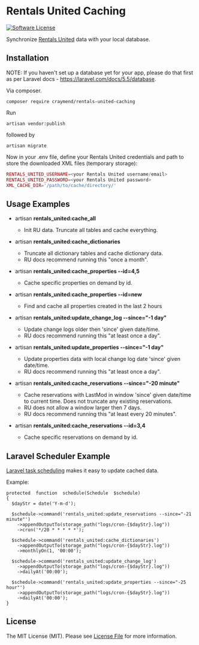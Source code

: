 # Rentals United Caching

[![Software License][ico-license]](LICENSE)


Synchronize [Rentals United](https://rentalsunited.com/) data with your local database.  

## Installation

NOTE: If you haven't set up a database yet for your app, please do that first as per Laravel docs -  https://laravel.com/docs/5.5/database.

Via composer.<br/>

```
composer require craymend/rentals-united-caching
```

Run 

    artisan vendor:publish
    
followed by

    artisan migrate

Now in your .env file, define your Rentals United credentials and path to store the downloaded XML files (temporary storage):
```php
RENTALS_UNITED_USERNAME=<your Rentals United username/email>
RENTALS_UNITED_PASSWORD=<your Rentals United password>
XML_CACHE_DIR='/path/to/cache/directory/'
```
## Usage Examples
- artisan **rentals_united:cache_all** 
   - Init RU data. Truncate all tables and cache everything.

- artisan **rentals_united:cache_dictionaries** 
  - Truncate all dictionary tables and cache dictionary data. 
  - RU docs recommend running this "once a month".

- artisan **rentals_united:cache_properties --id=4,5** 
  - Cache specific properties on demand by id.

- artisan **rentals_united:cache_properties --id=new** 
  - Find and cache all properties created in the last 2 hours

- artisan **rentals_united:update_change_log --since="-1 day"** 
  - Update change logs older then 'since' given date/time.
  - RU docs recommend running this "at least once a day".

- artisan **rentals_united:update_properties --since="-1 day"** 
  - Update properties data with local change log date 'since' given date/time.  
  - RU docs recommend running this "at least once a day".

- artisan **rentals_united:cache_reservations --since="-20 minute"** 
  - Cache reservations with LastMod in window 'since' given date/time to current time. Does not truncate any existing reservations.
  - RU does not allow a window larger then 7 days. 
  - RU docs recommend running this "at least every 20 minutes".

- artisan **rentals_united:cache_reservations --id=3,4** 
  - Cache specific reservations on demand by id.

## Laravel Scheduler Example
[Laravel task scheduling](https://laravel.com/docs/5.5/scheduling) makes it easy to update cached data.

Example:
```
protected  function  schedule(Schedule  $schedule)
{
  $dayStr = date('Y-m-d');

  $schedule->command('rentals_united:update_reservations --since="-21 minute"')
    ->appendOutputTo(storage_path("logs/cron-{$dayStr}.log"))
    ->cron('*/20 * * * * *');

  $schedule->command('rentals_united:cache_dictionaries')
    ->appendOutputTo(storage_path("logs/cron-{$dayStr}.log"))
    ->monthlyOn(1, '00:00');
  
  $schedule->command('rentals_united:update_change_log')
    ->appendOutputTo(storage_path("logs/cron-{$dayStr}.log"))
    ->dailyAt('00:00');
  
  $schedule->command('rentals_united:update_properties --since="-25 hour"')
    ->appendOutputTo(storage_path("logs/cron-{$dayStr}.log"))
    ->dailyAt('00:00');
}
```

## License

The MIT License (MIT). Please see [License File](LICENSE) for more information.



[ico-license]: https://img.shields.io/badge/license-MIT-brightgreen.svg?style=flat-square
